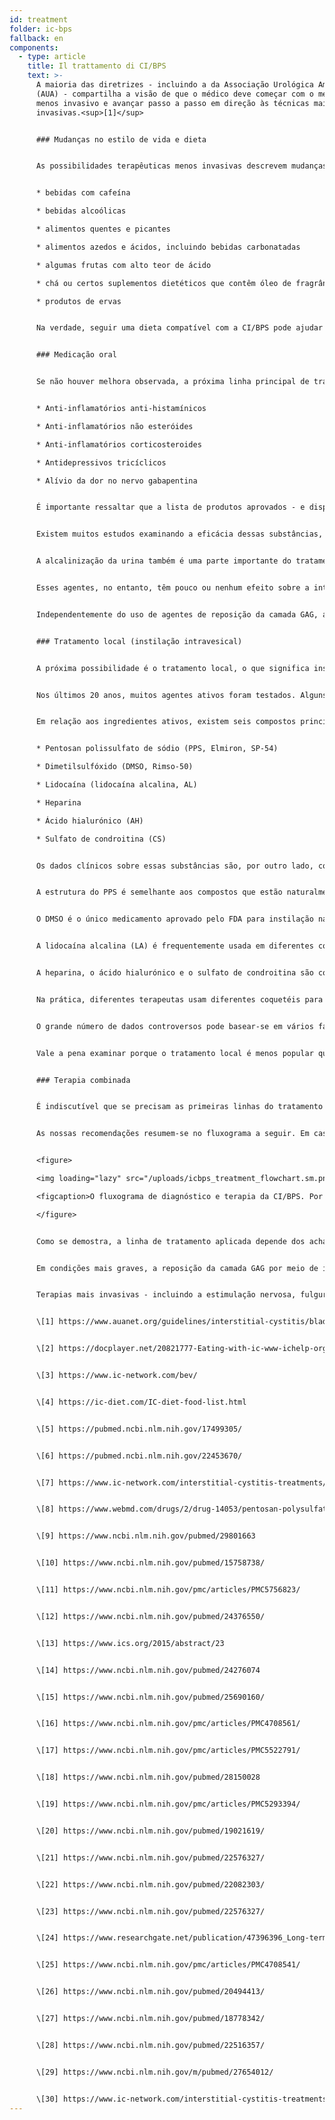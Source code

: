 ```yaml
---
id: treatment
folder: ic-bps
fallback: en
components:
  - type: article
    title: Il trattamento di CI/BPS
    text: >-
      A maioria das diretrizes - incluindo a da Associação Urológica Americana
      (AUA) - compartilha a visão de que o médico deve começar com o método
      menos invasivo e avançar passo a passo em direção às técnicas mais
      invasivas.<sup>[1]</sup>


      ### Mudanças no estilo de vida e dieta


      As possibilidades terapêuticas menos invasivas descrevem mudanças no estilo de vida. A dieta tem um grande impacto nos sintomas. As listas de alimentos e bebidas da CI/BPS estão amplamente disponíveis na internet,<sup>[2],[3],[4]</sup> e artigos científicos também foram publicados sobre este assunto.<sup>[5],[6]</sup> A maioria das referências concorda que certos nutrientes irritam a parede da bexiga danificada. As listas geralmente mencionam o seguinte:


      * bebidas com cafeína

      * bebidas alcoólicas

      * alimentos quentes e picantes

      * alimentos azedos e ácidos, incluindo bebidas carbonatadas

      * algumas frutas com alto teor de ácido

      * chá ou certos suplementos dietéticos que contêm óleo de fragrância e/ou compostos voláteis de óleo

      * produtos de ervas


      Na verdade, seguir uma dieta compatível com a CI/BPS pode ajudar a mitigar os sintomas. No entanto, mudanças no estilo de vida e dieta por si só nem sempre funcionam, especialmente em casos graves. Geralmente, leva um tempo considerável até que os efeitos se manifestem e, durante esse tipo de terapia, os sintomas podem piorar.


      ### Medicação oral


      Se não houver melhora observada, a próxima linha principal de tratamento é a terapia oral. Os medicamentos mais comuns geralmente contêm um ou mais dos seguintes ingredientes ativos:


      * Anti-inflamatórios anti-histamínicos

      * Anti-inflamatórios não esteróides

      * Anti-inflamatórios corticosteroides

      * Antidepressivos tricíclicos

      * Alívio da dor no nervo gabapentina


      É importante ressaltar que a lista de produtos aprovados - e disponíveis - varia muito de país para país.


      Existem muitos estudos examinando a eficácia dessas substâncias, que também estão resumidas em muitas páginas.<sup>[7]</sup> Esses agentes têm efeito anti-inflamatório, bloqueador do mediador da dor e antidepressivo; portanto, a medicação oral é uma forma eficaz de amenizar os sintomas urinários e/ou dolorosos, melhorando a qualidade de vida do paciente.


      A alcalinização da urina também é uma parte importante do tratamento oral, uma vez que a urina ácida pode irritar a bexiga e piorar os sintomas. Evitar grupos de alimentos que tornam a urina mais ácida não é suficientemente eficaz em muitos casos. Portanto, pílulas alcalinizantes (medicamentos ou suplementos alimentares) desempenham um papel importante na medicação oral, também.


      Esses agentes, no entanto, têm pouco ou nenhum efeito sobre a integridade da camada GAG. É importante mencionar que existem certos produtos que contêm um ou mais ingredientes farmacêuticos ativos (detalhados posteriormente) usa. A alcalinização da urina também é uma parte importante do tratamento oral, uma vez que a urina ácida pode irritar a bexiga e piorar os sintomas. Evitar grupos de alimentos que tornam a urina mais ácida não é suficientemente eficaz em muitos casos. Portanto, pílulas alcalinizantes (medicamentos ou suplementos alimentares) desempenham um papel importante na medicação oral, também. Esses agentes, no entanto, têm pouco ou nenhum efeito sobre a integridade da camada GAG. É importante mencionar que existem certos produtos que contêm um ou mais ingredientes farmacêuticos ativos (detalhados posteriormente) usados para o reabastecimento da camada GAG. Muitos deles são amplamente conhecidos e estão disponíveis na Internet. Nesse grupo, o medicamento mais importante é o pentosan polissulfato de sódio (PPS, Elmiron, SP-54), aprovado pela Administração de Alimentos e Medicamentos (FDA, EUA) e considerado o único medicamento oral que ajuda ativamente a reposição da camada GAG.


      Independentemente do uso de agentes de reposição da camada GAG, a terapia oral tem algumas desvantagens consideráveis. Para chegar à bexiga, os medicamentos devem ser absorvidos pelo sistema digestivo, entrar na circulação e atingir outros tecidos. Esse facto diminui a eficácia dos medicamentos e aumenta a chance de efeitos colaterais. O PPS, por exemplo, deve ser tomado por 3 meses ou mais para sentir o seu efeito na camada GAG. O PPS administrado por via oral tomado por um período mais longo pode ter efeitos colaterais graves<sup>[8]</sup>; uma descoberta recente sobre este tópico é particularmente preocupante.<sup>[9]</sup>


      ### Tratamento local (instilação intravesical)


      A próxima possibilidade é o tratamento local, o que significa instilar certas substâncias diretamente na bexiga.


      Nos últimos 20 anos, muitos agentes ativos foram testados. Alguns destes, por exemplo o BCG (Bacillus Calmette-Guarin) revelaram-se ineficazes.<sup>[10]</sup> Outros, como interferir com os fatores de crescimento do nervo, implicaram problemas de segurança.<sup>[11]</sup> Com certas substâncias, apenas uma melhora parcial foi alcançada: com os vanilóides, por exemplo, a dor foi reduzida, mas nenhuma melhora foi observada em relação aos sintomas urinários.<sup>[12]</sup> Existem alguns agentes que estão a ser examinados agora, mas os resultados têm sido controversos e/ou inconclusivos até ao presente, ou ainda não houve testes clínicos suficientes. O bloqueio dos receptores P2X3 (que afetam a atividade da bexiga) pode ser promissor, mas precisar-se-iam mais experimentos.<sup>[13]</sup> A toxina botulínica A (BTX-A, Botox) foi examinada várias vezes, mas os resultados parecem controversos.<sup>[14],[15]</sup> O uso de lipossomas para a entrega de diferentes agentes pode ser um método eficiente,<sup>[16]</sup> mas, mais uma vez, mais experimentos seriam precisos.


      Em relação aos ingredientes ativos, existem seis compostos principais que estão associados à reposição da camada GAG. Estes são os seguintes:


      * Pentosan polissulfato de sódio (PPS, Elmiron, SP-54)

      * Dimetilsulfóxido (DMSO, Rimso-50)

      * Lidocaína (lidocaína alcalina, AL)

      * Heparina

      * Ácido hialurónico (AH)

      * Sulfato de condroitina (CS)


      Os dados clínicos sobre essas substâncias são, por outro lado, controversos.


      A estrutura do PPS é semelhante aos compostos que estão naturalmente presentes na camada GAG. O seu mecanismo de ação ainda não é conhecido, mas pode ser um medicamento intravesical eficaz.<sup>[17]</sup>


      O DMSO é o único medicamento aprovado pelo FDA para instilação na bexiga. De acordo com alguns jornais, é mais eficaz do que certos outros agentes,<sup>[18]</sup> enquanto outras referências apontam às questões relacionadas ao DMSO.<sup>[19]</sup>


      A lidocaína alcalina (LA) é frequentemente usada em diferentes coquetéis vesicais. De acordo com algumas fontes, é um medicamento eficaz para a reposição da camada GAG<sup>[20]</sup> em si. A maioria dos terapeutas acha que pode aumentar a eficácia de outros compostos,<sup>[21]</sup> mesmo que haja estudos que o neguem.


      A heparina, o ácido hialurónico e o sulfato de condroitina são componentes naturais da camada GAG. A heparina, sozinha ou com outros compostos, é frequentemente usada no tratamento local.<sup>[22]</sup> Há dados que dizem que é menos eficaz do que, por ex. DMSO (veja acima). O ácido hialurónico pode ser o componente mais comum; a eficácia do mesmo foi examinada várias vezes, com resultados diferentes.<sup>[23],[24],[25]</sup> Os dados disponíveis são igualmente controversos para o sulfato de condroitina também.<sup>[26],[27],[28]</sup> De acordo com alguns estudos, HA+CS pode ser tão eficaz quanto DMSO.<sup>[29]</sup>


      Na prática, diferentes terapeutas usam diferentes coquetéis para a bexiga,<sup>[30]</sup> esperando que o paciente responda ao tratamento.


      O grande número de dados controversos pode basear-se em vários factos. Em primeiro lugar, a etiologia da CI/BPS ainda não é conhecida. Se a doença pode surgir por motivos diferentes, pacientes com etiologia diferente podem responder de forma diferente aos tratamentos. Em segundo lugar, em muitos países apenas um ou muito poucos desses medicamentos são aprovados, o que por si só impede a construção de um quadro objetivo e comparativo. Em terceiro lugar, na maioria dos países, existem apenas alguns agentes ou coquetéis usados para instilação, geralmente na forma magistral, o que torna muito difícil realizar ensaios clínicos com amostras de tamanho amplo.


      Vale a pena examinar porque o tratamento local é menos popular que a medicação oral, apesar de ser mais eficaz - desde que seja usado o medicamento certo. A invasão é um fator importante. Muitos médicos tendem a evitar o uso de cateter, a menos que seja inevitável. Os pacientes frequentemente recusam a terapia de instilação, por temerem a dor e o risco de mais problemas - microlesões e infecções - que um cateter pode causar. Para superar esses problemas, a Urosystem desenvolveu o UroDapter® e o UroStill®. O primeiro é um pequeno dispositivo que substitui o cateter. Este último é um dispositivo que permite a auto-instilação para pacientes do sexo feminino. Com a ajuda do UroStill®, o tratamento da bexiga pode ser realizado em casa, sem qualquer assistência direta do terapeuta.


      ### Terapia combinada


      É indiscutível que se precisam as primeiras linhas do tratamento - os métodos menos invasivos, como dieta e medicação oral. Infelizmente, não só o diagnóstico leva muito tempo, mas também o efeito das terapias menos invasivas aparece mais tarde. Isso leva a uma situação comum em que os pacientes perdem 1-3 anos ou mais vivendo com dores dificilmente toleráveis, síndromes urinárias graves e uma qualidade de vida que piora gradualmente. Quanto mais tempo se gasta dessa maneira, mais provável é que o paciente não responda às linhas de tratamento menos invasivas.


      As nossas recomendações resumem-se no fluxograma a seguir. Em casos de sintomas graves, recomenda-se iniciar a terapia combinada de tratamentos orais e intravesicais para que o estado do paciente possa melhorar o mais rápido possível.


      <figure>

      <img loading="lazy" src="/uploads/icbps_treatment_flowchart.sm.png" srcset="/uploads/icbps_treatment_flowchart.png 2x, /uploads/icbps_treatment_flowchart.sm.png 1x" alt="ICBPS treatment flowchart"/>

      <figcaption>O fluxograma de diagnóstico e terapia da CI/BPS. Por 100% do teste de integridade da camada GAG, a média das porções de urina medidas no primeiro dia (de baixa ingestão de líquidos) deve ser considerado (descrito no capítulo Diagnóstico da CI/BPS)</figcaption>

      </figure>


      Como se demostra, a linha de tratamento aplicada depende dos achados do teste de integridade da camada GAG. Mudanças no estilo de vida, dieta e medicação oral são eficazes e suficientes apenas em casos leves da CI/BPS. O acompanhamento do paciente também é preciso nesses casos, uma vez que, apesar dos tratamentos aplicados, não se pode descartar uma piora da condição. (O sistema de acompanhamento do paciente ainda não foi implementado nesta página web.)


      Em condições mais graves, a reposição da camada GAG por meio de instilações na bexiga deve ser iniciada imediatamente, mas todos os métodos menos invasivos são geralmente realizados simultaneamente.


      Terapias mais invasivas - incluindo a estimulação nervosa, fulguração das regiões danificadas da camada GAG ou cistectomia - são realizadas apenas se todos os outros tratamentos foram ineficazes. Métodos alternativos - incluindo a acupuntura, oxigenoterapia de alta pressão - são geralmente recomendados como tratamentos complementares, levando em consideração a sua relação custo-benefício errada.


      \[1] https://www.auanet.org/guidelines/interstitial-cystitis/bladder-pain-syndrome-(2011-amended-2014)


      \[2] https://docplayer.net/20821777-Eating-with-ic-www-ichelp-org-interstitial-cystitis-association.html


      \[3] https://www.ic-network.com/bev/


      \[4] https://ic-diet.com/IC-diet-food-list.html


      \[5] https://pubmed.ncbi.nlm.nih.gov/17499305/


      \[6] https://pubmed.ncbi.nlm.nih.gov/22453670/


      \[7] https://www.ic-network.com/interstitial-cystitis-treatments/oral-medication/


      \[8] https://www.webmd.com/drugs/2/drug-14053/pentosan-polysulfate-sodium-oral/details


      \[9] https://www.ncbi.nlm.nih.gov/pubmed/29801663


      \[10] https://www.ncbi.nlm.nih.gov/pubmed/15758738/


      \[11] https://www.ncbi.nlm.nih.gov/pmc/articles/PMC5756823/


      \[12] https://www.ncbi.nlm.nih.gov/pubmed/24376550/


      \[13] https://www.ics.org/2015/abstract/23


      \[14] https://www.ncbi.nlm.nih.gov/pubmed/24276074


      \[15] https://www.ncbi.nlm.nih.gov/pubmed/25690160/


      \[16] https://www.ncbi.nlm.nih.gov/pmc/articles/PMC4708561/


      \[17] https://www.ncbi.nlm.nih.gov/pmc/articles/PMC5522791/


      \[18] https://www.ncbi.nlm.nih.gov/pubmed/28150028


      \[19] https://www.ncbi.nlm.nih.gov/pmc/articles/PMC5293394/


      \[20] https://www.ncbi.nlm.nih.gov/pubmed/19021619/


      \[21] https://www.ncbi.nlm.nih.gov/pubmed/22576327/


      \[22] https://www.ncbi.nlm.nih.gov/pubmed/22082303/


      \[23] https://www.ncbi.nlm.nih.gov/pubmed/22576327/


      \[24] https://www.researchgate.net/publication/47396396_Long-term_results_of_intravesical_hyaluronan_therapy_in_bladder_pain_syndromeinterstitial_cystitis


      \[25] https://www.ncbi.nlm.nih.gov/pmc/articles/PMC4708541/


      \[26] https://www.ncbi.nlm.nih.gov/pubmed/20494413/


      \[27] https://www.ncbi.nlm.nih.gov/pubmed/18778342/


      \[28] https://www.ncbi.nlm.nih.gov/pubmed/22516357/


      \[29] https://www.ncbi.nlm.nih.gov/m/pubmed/27654012/


      \[30] https://www.ic-network.com/interstitial-cystitis-treatments/bladder-instillations/
---
```


